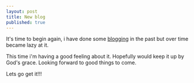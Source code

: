 ```yaml
---
layout: post
title: New blog
published: true
---
```


It's time to begin again, i have done some [blogging](http://bomsy-webcode.blogspot.com/) in the past but over time became lazy at it.
<!--more-->

This time i'm having a good feeling about it. Hopefully would keep it up by God's grace. 
Looking forward to good things to come. 

Lets go get it!!!
